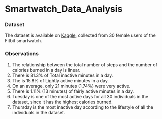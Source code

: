 # Smartwatch_Data_Analysis

### Dataset ###
The dataset is available on [Kaggle](https://www.kaggle.com/datasets/arashnic/fitbit), collected from 30 female users of the Fitbit smartwatch.

### Observations ###
1. The relationship between the total number of steps and the number of calories burned in a day is linear.
2. There is 81.3% of Total inactive minutes in a day.
3. The is 15.8% of Lightly active minutes in a day.
4. On an average, only 21 minutes (1.74%) were very active.
5. There is 1.11% (13 minutes) of fairly active minutes in a day.
6. Tuesday is one of the most active days for all 30 individuals in the dataset, since it has the highest calories burned.
7. Thursday is the most inactive day according to the lifestyle of all the individuals in the dataset.  


